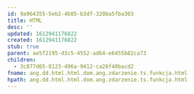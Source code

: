 ```yaml
---
id: 9a964355-5eb2-4b85-b3df-320ba5fba303
title: HTML
desc: ''
updated: 1612941176822
created: 1612941176822
stub: true
parent: ae5f2195-d3c5-4552-ad64-e6455b82ca73
children:
  - 3c877d65-8123-496a-9412-ca26f40bacd2
fname: ang.dd.html.html.dom.ang.zdarzenie.ts.funkcja.html
hpath: ang.dd.html.html.dom.ang.zdarzenie.ts.funkcja.html
---
```



